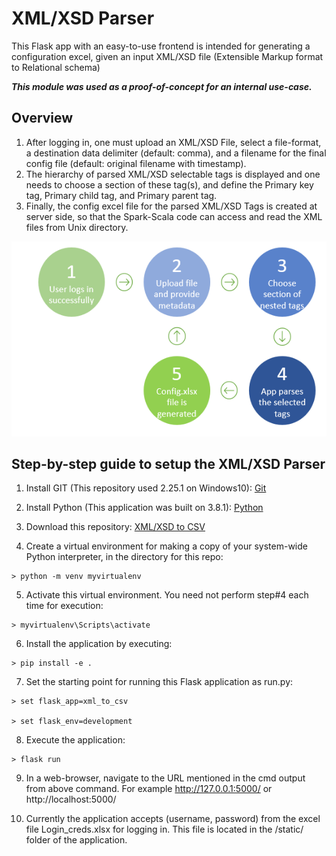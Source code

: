 # XML/XSD Parser
This Flask app with an easy-to-use frontend is intended for generating a configuration excel, given an input XML/XSD file (Extensible Markup format to Relational schema)

**_This module was used as a proof-of-concept for an internal use-case._**


## Overview

1. After logging in, one must upload an XML/XSD File, select a file-format, a destination data delimiter (default: comma), and a filename for the final config file (default: original filename with timestamp).
2. The hierarchy of parsed XML/XSD selectable tags is displayed and one needs to choose a section of these tag(s), and define the Primary key tag, Primary child tag, and Primary parent tag.
3. Finally, the config excel file for the parsed XML/XSD Tags is created at server side, so that the Spark-Scala code can access and read the XML files from Unix directory.

![process_flow](/Application%20Metadata/Process_flow_flask_app.jpg?raw=True)



## Step-by-step guide to setup the XML/XSD Parser

1.	Install GIT (This repository used 2.25.1 on Windows10): [Git](https://git-scm.com/downloads)

2.	Install Python (This application was built on 3.8.1): [Python](https://www.python.org/downloads/)

3.	Download this repository: [XML/XSD to CSV](https://github.com/vikrantdeshpande09876/XML_to_CSV_Rep)

4.	Create a virtual environment for making a copy of your system-wide Python interpreter, in the directory for this repo:
```
> python -m venv myvirtualenv
```

5.	Activate this virtual environment. You need not perform step#4 each time for execution:
```
> myvirtualenv\Scripts\activate
```

6.	Install the application by executing:
```
> pip install -e .
```

7.	Set the starting point for running this Flask application as run.py:
```
> set flask_app=xml_to_csv

> set flask_env=development
```

8.	Execute the application:
```
> flask run
```

9.	In a web-browser, navigate to the URL mentioned in the cmd output from above command. For example http://127.0.0.1:5000/ or http://localhost:5000/

10.	Currently the application accepts (username, password) from the excel file Login_creds.xlsx for logging in. This file is located in the /static/ folder of the application.